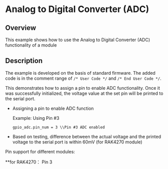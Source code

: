 # Analog to Digital Converter (ADC)

## Overview

This example shows how to use the Analog to Digital Converter (ADC) functionality of a module



## Description

The example is developed on the basis of standard firmware. The added code is in the comment range of `/* User Code */` and `/* End User Code */`. 

This demonstrates how to assign a pin to enable ADC functionality. Once it was successfully initialized, the voltage value at the set pin will be printed to the serial port.

* Assigning a pin to enable ADC function  
  
  Example: Using Pin #3

    `gpio_adc.pin_num = 3 \\Pin #3 ADC enabled`

* Based on testing, difference between the actual voltage and the printed voltage to the serial port is within 60mV (for RAK4270 module)

Pin support for different modules:

**for RAK4270： Pin 3
